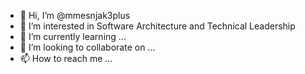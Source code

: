 - 👋 Hi, I’m @mmesnjak3plus
- 👀 I’m interested in Software Architecture and Technical Leadership
- 🌱 I’m currently learning ...
- 💞️ I’m looking to collaborate on ...
- 📫 How to reach me ...

<!---
mmesnjak3plus/mmesnjak3plus is a ✨ special ✨ repository because its `README.md` (this file) appears on your GitHub profile.
You can click the Preview link to take a look at your changes.
--->
